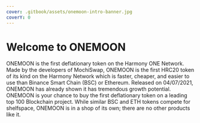 ```yaml
---
cover: .gitbook/assets/onemoon-intro-banner.jpg
coverY: 0
---
```


# Welcome to ONEMOON

ONEMOON is the first deflationary token on the Harmony ONE Network. Made by the developers of MochiSwap, ONEMOON is the first HRC20 token of its kind on the Harmony Network which is faster, cheaper, and easier to use than Binance Smart Chain (BSC) or Ethereum. Released on 04/07/2021, ONEMOON has already shown it has tremendous growth potential. ONEMOON is your chance to buy the first deflationary token on a leading top 100 Blockchain project. While similar BSC and ETH tokens compete for shelfspace, ONEMOON is in a shop of its own; there are no other products like it.
